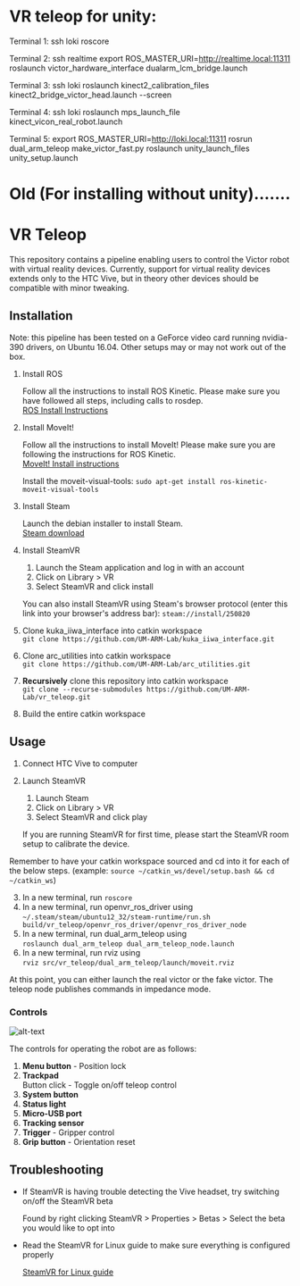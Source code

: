 # VR teleop for unity:


Terminal 1:
ssh loki
roscore

Terminal 2:
ssh realtime
export ROS_MASTER_URI=http://realtime.local:11311
roslaunch victor_hardware_interface dualarm_lcm_bridge.launch

Terminal 3:
ssh loki
roslaunch kinect2_calibration_files kinect2_bridge_victor_head.launch --screen

Terminal 4:
ssh loki
roslaunch mps_launch_file kinect_vicon_real_robot.launch

Terminal 5:
export ROS_MASTER_URI=http://loki.local:11311
rosrun dual_arm_teleop make_victor_fast.py
roslaunch unity_launch_files unity_setup.launch





# Old (For installing without unity).......

# VR Teleop
This repository contains a pipeline enabling users to control the Victor robot with virtual reality devices. Currently, support for virtual reality devices extends only to the HTC Vive, but in theory other devices should be compatible with minor tweaking.

## Installation
Note: this pipeline has been tested on a GeForce video card running nvidia-390 drivers, on Ubuntu 16.04. Other setups may or may not work out of the box.

1. Install ROS

   Follow all the instructions to install ROS Kinetic. Please make sure you have followed all steps, including calls to rosdep.  
   [ROS Install Instructions](http://wiki.ros.org/kinetic/Installation/Ubuntu) 

2. Install MoveIt!

   Follow all the instructions to install MoveIt! Please make sure you are following the instructions for ROS Kinetic.  
   [MoveIt! Install instructions](http://moveit.ros.org/install/)
   
   Install the moveit-visual-tools: `sudo apt-get install ros-kinetic-moveit-visual-tools`

3. Install Steam

   Launch the debian installer to install Steam.  
   [Steam download](https://store.steampowered.com/about/)

4. Install SteamVR

   1. Launch the Steam application and log in with an account
   2. Click on Library > VR
   3. Select SteamVR and click install
   
   You can also install SteamVR using Steam's browser protocol (enter this link into your browser's address bar): `steam://install/250820`
   
3. Clone kuka_iiwa_interface into catkin workspace  
   `git clone https://github.com/UM-ARM-Lab/kuka_iiwa_interface.git`  
4. Clone arc_utilities into catkin workspace  
   `git clone https://github.com/UM-ARM-Lab/arc_utilities.git`  
5. **Recursively** clone this repository into catkin workspace  
   `git clone --recurse-submodules https://github.com/UM-ARM-Lab/vr_teleop.git`
6. Build the entire catkin workspace

## Usage
1. Connect HTC Vive to computer
2. Launch SteamVR
   1. Launch Steam
   2. Click on Library > VR
   3. Select SteamVR and click play
   
   If you are running SteamVR for first time, please start the SteamVR room setup to calibrate the device.

Remember to have your catkin workspace sourced and cd into it for each of the below steps. (example: `source ~/catkin_ws/devel/setup.bash && cd ~/catkin_ws`)

3. In a new terminal, run `roscore`
4. In a new terminal, run openvr_ros_driver using  
   `~/.steam/steam/ubuntu12_32/steam-runtime/run.sh build/vr_teleop/openvr_ros_driver/openvr_ros_driver_node`
5. In a new terminal, run dual_arm_teleop using  
   `roslaunch dual_arm_teleop dual_arm_teleop_node.launch`
6. In a new terminal, run rviz using  
   `rviz src/vr_teleop/dual_arm_teleop/launch/moveit.rviz`

At this point, you can either launch the real victor or the fake victor. The teleop node publishes commands in impedance mode.

### Controls
![alt-text][vive-controller-layout]

The controls for operating the robot are as follows:
1. **Menu button** - Position lock
2. **Trackpad**  
   Button click - Toggle on/off teleop control
3. **System button**
4. **Status light**
5. **Micro-USB port**
6. **Tracking sensor**
7. **Trigger** - Gripper control
8. **Grip button** - Orientation reset


## Troubleshooting
* If SteamVR is having trouble detecting the Vive headset, try switching on/off the SteamVR beta

   Found by right clicking SteamVR > Properties > Betas >  Select the beta you would like to opt into
* Read the SteamVR for Linux guide to make sure everything is configured properly

   [SteamVR for Linux guide](https://github.com/ValveSoftware/SteamVR-for-Linux)



[vive-controller-layout]: https://www.vive.com/media/filer_public/17/5d/175d4252-dde3-49a2-aa86-c0b05ab4d445/guid-2d5454b7-1225-449c-b5e5-50a5ea4184d6-web.png "Vive Controller Layout"
